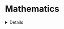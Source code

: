 # Mathematics

<details>
  
  - Publications
    - M. Alqurashi, N.A. Altwaijry, C.M. Edwards, and C.S. Hoskin, The Banach-Lie *-algebra of multiplication operators on a W*-algebra, Asian-Eur. J. Math., 4(2), (2011), [235--261](https://www.worldscientific.com/doi/10.1142/S1793557111000198).
    - C.M. Edwards, F.J. Fernández-Polo, C.S. Hoskin, and A.M. Peralta, On the facial structure of the unit ball in a JB*-triple, J. Reine Angew. Math. 641, (2010), [123--144](https://www.degruyterbrill.com/document/doi/10.1515/crelle.2010.030/html).
    - C.M. Edwards and C.S. Hoskin, Central kernels of subspaces of JB*-triples, J. Math. Anal. Appl., 332(2), (2007), [947--964](https://www.sciencedirect.com/science/article/pii/S0022247X06011966).
    - C.M. Edwards and C.S. Hoskin, The central kernel of the Peirce-one space, Arch. Math. (Basel), 81(4), (2003), [416--421](https://link.springer.com/article/10.1007/s00013-003-0546-1).
  - Main contributions to Mathlib
    - Order
      - [Scott Continuity](https://github.com/leanprover-community/mathlib4/blob/master/Mathlib/Order/ScottContinuity.lean)
      - [Complete Partial Orders](https://github.com/leanprover-community/mathlib4/blob/master/Mathlib/Order/CompletePartialOrder.lean)
    - Topologies on a Preorder
      - [Lower and Upper Topology](https://github.com/leanprover-community/mathlib4/blob/master/Mathlib/Topology/Order/LowerUpperTopology.lean)
      - [Upper and Lower Set Topology](https://github.com/leanprover-community/mathlib4/blob/master/Mathlib/Topology/Order/UpperLowerSetTopology.lean)
      - [Scott Topology](https://github.com/leanprover-community/mathlib4/blob/master/Mathlib/Topology/Order/ScottTopology.lean)
      - [Lawson Topology](https://github.com/leanprover-community/mathlib4/blob/master/Mathlib/Topology/Order/LawsonTopology.lean)
      - [Hull-Kernel Topology](https://github.com/leanprover-community/mathlib4/blob/master/Mathlib/Topology/Order/HullKernel.lean)
    - Functional Analysis
      - [L-summands](https://github.com/leanprover-community/mathlib4/blob/master/Mathlib/Analysis/NormedSpace/MStructure.lean)
      - [Bipolar Theorem](https://github.com/leanprover-community/mathlib4/pull/26345)
      - [Banach Lattices](https://github.com/leanprover-community/mathlib4/blob/master/Mathlib/Analysis/Normed/Order/Lattice.lean)
    - Algebra
      - [Jordan Algebras](https://github.com/leanprover-community/mathlib4/blob/master/Mathlib/Algebra/Jordan/Basic.lean)
      - [Special Jordan Algebras](https://github.com/leanprover-community/mathlib4/blob/master/Mathlib/Algebra/Symmetrized.lean)
      - [The centroid](https://github.com/leanprover-community/mathlib4/blob/master/Mathlib/Algebra/Ring/CentroidHom.lean)
      - [Centroid of a *-ring](https://github.com/leanprover-community/mathlib4/blob/master/Mathlib/Algebra/Star/CentroidHom.lean)
      - [Lattice Ordered Groups](https://github.com/leanprover-community/mathlib4/blob/master/Mathlib/Algebra/Order/Group/Lattice.lean)
      - [Basis expansion of a quadratic map](https://github.com/leanprover-community/mathlib4/pull/18578)
  - Significant refactors
    - The Strong Dual
      - https://github.com/leanprover-community/mathlib4/pull/28726
      - https://github.com/leanprover-community/mathlib4/pull/27699
    - [split Analysis/Convex/Normed into smaller files](https://github.com/leanprover-community/mathlib4/pull/22015)
    - [Unify concepts of Scott Topology](https://github.com/leanprover-community/mathlib4/pull/16523)
    - Sesquilinear Forms to Sesquilinear Maps
      <details>
        
      - https://github.com/leanprover-community/mathlib4/pull/14988
      - https://github.com/leanprover-community/mathlib4/pull/12547
      - https://github.com/leanprover-community/mathlib4/pull/12132
      - https://github.com/leanprover-community/mathlib4/pull/12124
      - https://github.com/leanprover-community/mathlib4/pull/12122
      - https://github.com/leanprover-community/mathlib4/pull/12078
      - https://github.com/leanprover-community/mathlib4/pull/11280
      - https://github.com/leanprover-community/mathlib4/pull/11278
      - https://github.com/leanprover-community/mathlib4/pull/11097
      
      </details>
    - Quadratic Forms to Quadratic Maps
      - https://github.com/leanprover-community/mathlib4/pull/7569
    - Non-unital, non-associative algebras
      <details>
        
      - https://github.com/leanprover-community/mathlib4/pull/13089
      - https://github.com/leanprover-community/mathlib4/pull/12924
      - https://github.com/leanprover-community/mathlib4/pull/12938

      </details>
  - All Mathlib PRs
    - [Mathlib4](https://github.com/leanprover-community/mathlib4/pulls?q=+is%3Apr+author%3Amans0954+)
    - [Mathlib3](https://github.com/leanprover-community/mathlib3/pulls?q=is%3Apr+author%3Amans0954+)
      
</details>

<!--
**mans0954/mans0954** is a ✨ _special_ ✨ repository because its `README.md` (this file) appears on your GitHub profile.

Here are some ideas to get you started:

- 🔭 I’m currently working on ...
- 🌱 I’m currently learning ...
- 👯 I’m looking to collaborate on ...
- 🤔 I’m looking for help with ...
- 💬 Ask me about ...
- 📫 How to reach me: ...
- 😄 Pronouns: ...
- ⚡ Fun fact: ...
-->
